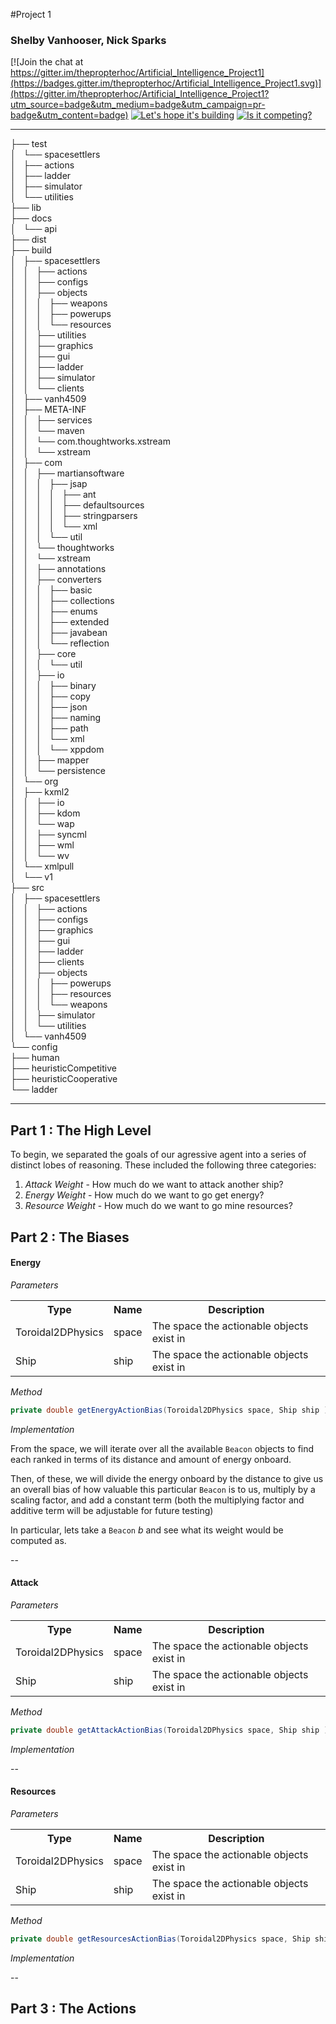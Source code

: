 #Project 1  
### Shelby Vanhooser, Nick Sparks  

[![Join the chat at https://gitter.im/thepropterhoc/Artificial_Intelligence_Project1](https://badges.gitter.im/thepropterhoc/Artificial_Intelligence_Project1.svg)](https://gitter.im/thepropterhoc/Artificial_Intelligence_Project1?utm_source=badge&utm_medium=badge&utm_campaign=pr-badge&utm_content=badge) [![Let's hope it's building](https://img.shields.io/badge/🚀heuristic-winning-green)](https://img.shields.io/badge/🚀heuristic-winning-green) [![Is it competing?](https://img.shields.io/badge/💡status-improving-yellow.svg)](https://img.shields.io/badge/💡status-inDevelopment-yellow.svg)

___

├── test  
│   └── spacesettlers  
│       ├── actions  
│       ├── ladder  
│       ├── simulator  
│       └── utilities  
├── lib  
├── docs  
│   └── api  
├── dist   
├── build  
│   ├── spacesettlers  
│   │   ├── actions  
│   │   ├── configs  
│   │   ├── objects   
│   │   │   ├── weapons  
│   │   │   ├── powerups  
│   │   │   └── resources  
│   │   ├── utilities   
│   │   ├── graphics  
│   │   ├── gui  
│   │   ├── ladder  
│   │   ├── simulator  
│   │   └── clients    
│   ├── vanh4509  
│   ├── META-INF  
│   │   ├── services  
│   │   └── maven  
│   │       └── com.thoughtworks.xstream  
│   │           └── xstream  
│   ├── com  
│   │   ├── martiansoftware  
│   │   │   ├── jsap  
│   │   │   │   ├── ant  
│   │   │   │   ├── defaultsources  
│   │   │   │   ├── stringparsers  
│   │   │   │   └── xml  
│   │   │   └── util  
│   │   └── thoughtworks  
│   │       └── xstream  
│   │           ├── annotations  
│   │           ├── converters  
│   │           │   ├── basic  
│   │           │   ├── collections  
│   │           │   ├── enums  
│   │           │   ├── extended  
│   │           │   ├── javabean   
│   │           │   └── reflection  
│   │           ├── core  
│   │           │   └── util  
│   │           ├── io  
│   │           │   ├── binary  
│   │           │   ├── copy  
│   │           │   ├── json  
│   │           │   ├── naming  
│   │           │   ├── path  
│   │           │   └── xml  
│   │           │       └── xppdom  
│   │           ├── mapper  
│   │           └── persistence  
│   └── org  
│       ├── kxml2  
│       │   ├── io  
│       │   ├── kdom  
│       │   └── wap  
│       │       ├── syncml  
│       │       ├── wml  
│       │       └── wv  
│       └── xmlpull  
│           └── v1  
├── src  
│   ├── spacesettlers  
│   │   ├── actions  
│   │   ├── configs  
│   │   ├── graphics  
│   │   ├── gui  
│   │   ├── ladder  
│   │   ├── clients  
│   │   ├── objects  
│   │   │   ├── powerups  
│   │   │   ├── resources  
│   │   │   └── weapons  
│   │   ├── simulator  
│   │   └── utilities  
│   └── vanh4509  
└── config  
    ├── human  
    ├── heuristicCompetitive  
    ├── heuristicCooperative  
    └── ladder  
___


## Part 1 : The High Level  

To begin, we separated the goals of our agressive agent into a series of distinct lobes of reasoning.  These included the following three categories: 

1. *Attack Weight* - How much do we want to attack another ship? 
2. *Energy Weight* - How much do we want to go get energy?
3. *Resource Weight* - How much do we want to go mine resources?

## Part 2 : The Biases


#### Energy

_Parameters_  

<table>
	<th>
		Type
	</th>
	<th>
		Name
	</th>
	<th>
		Description
	</th>
	<tr>
		<td>
			Toroidal2DPhysics
		</td>  
		<td>
			space
		</td>
		<td>
			The space the actionable objects exist in 
		</td>
	</tr>
	<tr>
		<td>
			Ship
		</td>  
		<td>
			ship
		</td>
		<td>
			The space the actionable objects exist in 
		</td>
	</tr>
</table>

_Method_

~~~java
private double getEnergyActionBias(Toroidal2DPhysics space, Ship ship ){ ... } 
~~~

_Implementation_

From the space, we will iterate over all the available `Beacon` objects to find each ranked in terms of its distance and amount of energy onboard.  

Then, of these, we will divide the energy onboard by the distance to give us an overall bias of how valuable this particular `Beacon` is to us, multiply by a scaling factor, and add a constant term (both the multiplying factor and additive term will be adjustable for future testing) 

In particular, lets take a `Beacon` _b_ and see what its weight would be computed as.  




--  

#### Attack  

_Parameters_

<table>
	<th>
		Type
	</th>
	<th>
		Name
	</th>
	<th>
		Description
	</th>
	<tr>
		<td>
			Toroidal2DPhysics
		</td>  
		<td>
			space
		</td>
		<td>
			The space the actionable objects exist in 
		</td>
	</tr>
	<tr>
		<td>
			Ship
		</td>  
		<td>
			ship
		</td>
		<td>
			The space the actionable objects exist in 
		</td>
	</tr>
</table>

_Method_

~~~ java
private double getAttackActionBias(Toroidal2DPhysics space, Ship ship ){ ... }
~~~

_Implementation_


--

#### Resources

_Parameters_

<table>
	<th>
		Type
	</th>
	<th>
		Name
	</th>
	<th>
		Description
	</th>
	<tr>
		<td>
			Toroidal2DPhysics
		</td>  
		<td>
			space
		</td>
		<td>
			The space the actionable objects exist in 
		</td>
	</tr>
	<tr>
		<td>
			Ship
		</td>  
		<td>
			ship
		</td>
		<td>
			The space the actionable objects exist in 
		</td>
	</tr>
</table>

_Method_

~~~ java
private double getResourcesActionBias(Toroidal2DPhysics space, Ship ship ){ ... } 
~~~

_Implementation_


--

## Part 3 : The Actions
